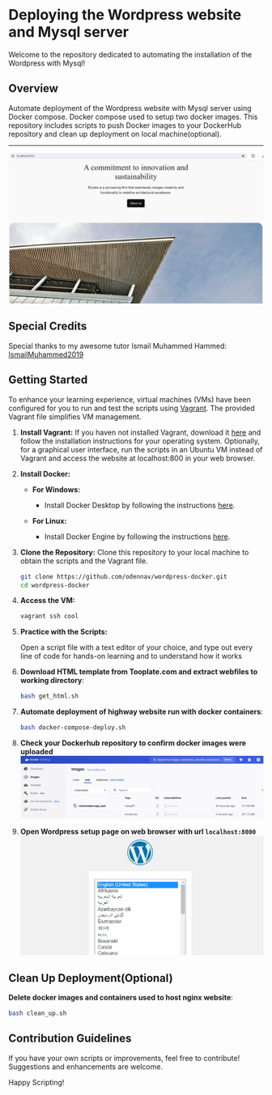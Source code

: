 # Deploying the Wordpress website and Mysql server

Welcome to the repository dedicated to automating the installation of the Wordpress with Mysql!

## Overview

Automate deployment of the Wordpress website with Mysql server using Docker compose.
Docker compose used to setup two docker images.
This repository includes scripts to push Docker images to your DockerHub repository and clean up deployment on local machine(optional).

*******************
![](https://github.com/odennav/wordpress-docker-compose/blob/master/wordpress_sample_page.jpeg) 

## Special Credits

Special thanks to my awesome tutor Ismail Muhammed Hammed:
[IsmailMuhammed2019](https://github.com/IsmailMuhammed2019)

## Getting Started

To enhance your learning experience, virtual machines (VMs) have been configured for you to run and test the scripts using [Vagrant](https://www.vagrantup.com/).
The provided Vagrant file simplifies VM management.

1. **Install Vagrant:**
   If you haven not installed Vagrant, download it [here](https://www.vagrantup.com/downloads.html) 
   and follow the installation instructions for your operating system. Optionally, for a graphical user interface, run the scripts in an Ubuntu VM instead of Vagrant and 
   access the website at localhost:800 in your web browser.
2. **Install Docker:**

   - **For Windows:**
     - Install Docker Desktop by following the instructions [here](https://docs.docker.com/desktop/install/windows/).

   - **For Linux:**
     - Install Docker Engine by following the instructions [here](https://docs.docker.com/desktop/install/linux/).

3. **Clone the Repository:**
   Clone this repository to your local machine to obtain the scripts and the Vagrant file.

   ```bash
   git clone https://github.com/odennav/wordpress-docker.git
   cd wordpress-docker
   ```

4. **Access the VM:**
   ```bash
   vagrant ssh cool
   ```

5. **Practice with the Scripts:**

   Open a script file with a text editor of your choice, and type out every line of code for hands-on learning and to understand how it works

6. **Download HTML template from Tooplate.com and extract webfiles to working directory**:
   ```bash
   bash get_html.sh
   ```
7. **Automate deployment of highway website run with docker containers**:
   ```bash
   bash docker-compose-deploy.sh
   ```
8. **Check your Dockerhub repository to confirm docker images were uploaded**
![](https://github.com/odennav/wordpress-docker-compose/blob/master/dockerhub%20desktop.jpeg)


9. **Open Wordpress setup page on web browser with url `localhost:8000`**
![](https://github.com/odennav/wordpress-docker-compose/blob/master/wordpress_setup_page.jpeg)


## Clean Up Deployment(Optional)
   **Delete docker images and containers used to host nginx website**:
   ```bash
   bash clean_up.sh 
   ```
## Contribution Guidelines
   If you have your own scripts or improvements, feel free to contribute! Suggestions and enhancements are welcome.

Happy Scripting!
